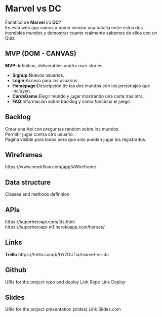 <h1>Marvel vs DC</h1>
Fanatico de <strong>Marvel</strong> i/o <strong>DC</strong>? <br>En esta web app vamos a poder simular una batalla entre estos dos increibles mundos y demostrar cuanto realmente sabemos de ellos con un Quiz.

<h2>MVP (DOM - CANVAS)</h2>
<strong>MVP</strong> definition, deliverables and/or user stories
<ul>
  <li><strong>Signup:</strong>Nuevos usuarios.</li>
  <li><strong>Login:</strong>Acceso para los usuarios.</li>
  <li><strong>Homepage:</strong>Descripción de los dos mundos con los personajes que incluyen.</li>
  <li><strong>CardsGame:</strong>Elegir mundo y jugar mostrando una carta tras otra.</li>
  <li><strong>FAQ:</strong>Informacion sobre backlog y como funciona el juego.</li>
</ul>

<h2>Backlog</h2>
Crear una Api con preguntas random sobre los mundos.<br>
Permitir jugar contra otro usuario.<br>
Pagina visible para todos pero que solo puedan jugar los registrados.


<h2>Wireframes</h2>
https://www.mockflow.com/app/#Wireframe

<h2>Data structure</h2>
Classes and methods definition

<h2>APIs</h2>
https://superheroapi.com/ids.html <br>
https://superheroapi-m1.herokuapp.com/heroes/

<h2>Links</h2>
<strong>Trello</strong>
https://trello.com/b/IYr7OUTw/marvel-vs-dc

<h2>Github</h2>
URls for the project repo and deploy Link Repo Link Deploy

<h2>Slides</h2>
URls for the project presentation (slides) Link Slides.com
